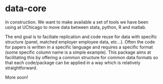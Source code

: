 # data-core

In construction. We want to make available a set of tools we have been using at UChicago to move data between stata, python, R and matlab. 

The end goal is to faciliate replication and code reuse for data with specific structure (panel, matched employer employee data, etc...). Often the code for papers is written in a specific language and requires a specific format (some specific column name is a simple example). This package aims at facilitating this by offering a common structure for common data formats so that each code/package can be applied in a way which is relatively straightforward.

More soon!
